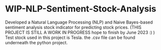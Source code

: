 # WIP-NLP-Sentiment-Stock-Analysis
Developed a Natural Language Processing (NLP) and Naive Bayes-based sentiment analysis stock indicator for predicting stock prices. (THIS PROJECT IS STILL A WORK IN PROGRESS hope to finish by June 2023 :) )
Test stock used in this project is Tesla. the .csv file can be found underneath the python project.
